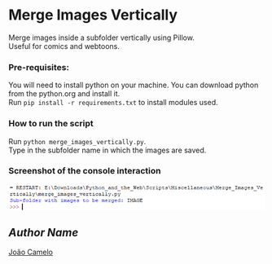 # Merge Images Vertically
Merge images inside a subfolder vertically using Pillow.  
Useful for comics and webtoons.

### Pre-requisites:
You will need to install python on your machine. You can download python from the python.org and install it.  
Run `pip install -r requirements.txt` to install modules used.

### How to run the script
Run `python merge_images_vertically.py`.  
Type in the subfolder name in which the images are saved.

### Screenshot of the console interaction
![Screenshot](usage.png)

## *Author Name*

[João Camelo](https://github.com/jrcamelo)